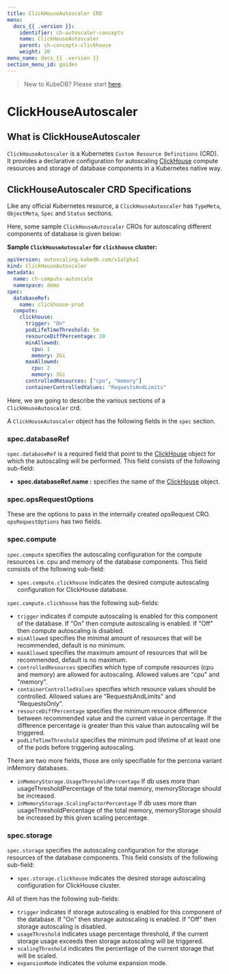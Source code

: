 ```yaml
---
title: ClickHouseAutoscaler CRD
menu:
  docs_{{ .version }}:
    identifier: ch-autoscaler-concepts
    name: ClickHouseAutoscaler
    parent: ch-concepts-clickhouse
    weight: 20
menu_name: docs_{{ .version }}
section_menu_id: guides
---
```


> New to KubeDB? Please start [here](/docs/README.md).

# ClickHouseAutoscaler

## What is ClickHouseAutoscaler

`ClickHouseAutoscaler` is a Kubernetes `Custom Resource Definitions` (CRD). It provides a declarative configuration for autoscaling [ClickHouse](https://clickhouse.com/) compute resources and storage of database components in a Kubernetes native way.

## ClickHouseAutoscaler CRD Specifications

Like any official Kubernetes resource, a `ClickHouseAutoscaler` has `TypeMeta`, `ObjectMeta`, `Spec` and `Status` sections.

Here, some sample `ClickHouseAutoscaler` CROs for autoscaling different components of database is given below:

**Sample `ClickHouseAutoscaler` for `clickhouse` cluster:**

```yaml
apiVersion: autoscaling.kubedb.com/v1alpha1
kind: ClickHouseAutoscaler
metadata:
  name: ch-compute-autoscale
  namespace: demo
spec:
  databaseRef:
    name: clickhouse-prod
  compute:
    clickhouse:
      trigger: "On"
      podLifeTimeThreshold: 5m
      resourceDiffPercentage: 20
      minAllowed:
        cpu: 1
        memory: 2Gi
      maxAllowed:
        cpu: 2
        memory: 3Gi
      controlledResources: ["cpu", "memory"]
      containerControlledValues: "RequestsAndLimits"
```

Here, we are going to describe the various sections of a `ClickHouseAutoscaler` crd.

A `ClickHouseAutoscaler` object has the following fields in the `spec` section.

### spec.databaseRef

`spec.databaseRef` is a required field that point to the [ClickHouse](/docs/guides/clickhouse/concepts/clickhouse.md) object for which the autoscaling will be performed. This field consists of the following sub-field:

- **spec.databaseRef.name :** specifies the name of the [ClickHouse](/docs/guides/clickhouse/concepts/clickhouse.md) object.

### spec.opsRequestOptions
These are the options to pass in the internally created opsRequest CRO. `opsRequestOptions` has two fields.

### spec.compute

`spec.compute` specifies the autoscaling configuration for the compute resources i.e. cpu and memory of the database components. This field consists of the following sub-field:

- `spec.compute.clickhouse` indicates the desired compute autoscaling configuration for ClickHouse database.


`spec.compute.clickhouse` has the following sub-fields:

- `trigger` indicates if compute autoscaling is enabled for this component of the database. If "On" then compute autoscaling is enabled. If "Off" then compute autoscaling is disabled.
- `minAllowed` specifies the minimal amount of resources that will be recommended, default is no minimum.
- `maxAllowed` specifies the maximum amount of resources that will be recommended, default is no maximum.
- `controlledResources` specifies which type of compute resources (cpu and memory) are allowed for autoscaling. Allowed values are "cpu" and "memory".
- `containerControlledValues` specifies which resource values should be controlled. Allowed values are "RequestsAndLimits" and "RequestsOnly".
- `resourceDiffPercentage` specifies the minimum resource difference between recommended value and the current value in percentage. If the difference percentage is greater than this value than autoscaling will be triggered.
- `podLifeTimeThreshold` specifies the minimum pod lifetime of at least one of the pods before triggering autoscaling.

There are two more fields, those are only specifiable for the percona variant inMemory databases.
- `inMemoryStorage.UsageThresholdPercentage` If db uses more than usageThresholdPercentage of the total memory, memoryStorage should be increased.
- `inMemoryStorage.ScalingFactorPercentage` If db uses more than usageThresholdPercentage of the total memory, memoryStorage should be increased by this given scaling percentage.

### spec.storage

`spec.storage` specifies the autoscaling configuration for the storage resources of the database components. This field consists of the following sub-field:

- `spec.storage.clickhouse` indicates the desired storage autoscaling configuration for ClickHouse cluster.


All of them has the following sub-fields:

- `trigger` indicates if storage autoscaling is enabled for this component of the database. If "On" then storage autoscaling is enabled. If "Off" then storage autoscaling is disabled.
- `usageThreshold` indicates usage percentage threshold, if the current storage usage exceeds then storage autoscaling will be triggered.
- `scalingThreshold` indicates the percentage of the current storage that will be scaled.
- `expansionMode` indicates the volume expansion mode.
